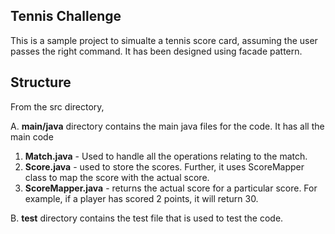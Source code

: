 ## Tennis Challenge
This is a sample project to simualte a tennis score card, assuming the user passes the right command. It has been designed using facade pattern.

## Structure
From the src directory,

A. **main/java** directory contains the main java files for the code. It has all the main code
  1. **Match.java** - Used to handle all the operations relating to the match.
  2. **Score.java** - used to store the scores. Further, it uses ScoreMapper class to map the score with the actual score.
  3. **ScoreMapper.java** - returns the actual score for a particular score. For example, if a player has scored 2 points, it will return 30.

B. **test** directory contains the test file that is used to test the code.
